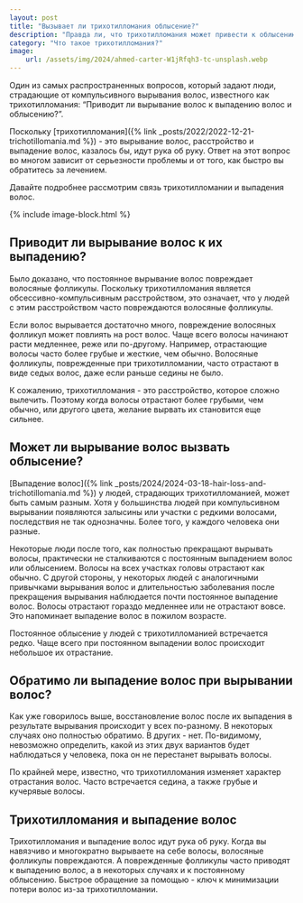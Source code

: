 ```yaml
---
layout: post
title: "Вызывает ли трихотилломания облысение?"
description: "Правда ли, что трихотилломания может привести к облысению волос? Данная статья отвечает на этот вопрос"
category: "Что такое трихотилломания?"
image:
    url: /assets/img/2024/ahmed-carter-W1jRfqh3-tc-unsplash.webp
---
```


Один из самых распространенных вопросов, который задают люди, страдающие от компульсивного вырывания волос, 
известного как трихотилломания: “Приводит ли вырывание волос к выпадению волос и облысению?”.

Поскольку [трихотилломания]({% link _posts/2022/2022-12-21-trichotillomania.md %}) - это вырывание волос, 
расстройство и выпадение волос, казалось бы, идут рука об руку. 
Ответ на этот вопрос во многом зависит от серьезности проблемы и от того, как быстро вы обратитесь за лечением.

Давайте подробнее рассмотрим связь трихотилломании и выпадения волос.

{% include image-block.html %}

## Приводит ли вырывание волос к их выпадению?

Было доказано, что постоянное вырывание волос повреждает волосяные фолликулы. Поскольку трихотилломания является 
обсессивно-компульсивным расстройством, это означает, что у людей с этим расстройством часто повреждаются волосяные фолликулы.

Если волос вырывается достаточно много, повреждение волосяных фолликул может повлиять на рост волос. Чаще всего волосы 
начинают расти медленнее, реже или по-другому. Например, отрастающие волосы часто более грубые и жесткие, чем обычно. 
Волосяные фолликулы, поврежденные при трихотилломании, часто отрастают в виде седых волос, даже если раньше седины не было.

К сожалению, трихотилломания - это расстройство, которое сложно вылечить. Поэтому когда волосы отрастают более грубыми, 
чем обычно, или другого цвета, желание вырвать их становится еще сильнее.

## Может ли вырывание волос вызвать облысение?
[Выпадение волос]({% link _posts/2024/2024-03-18-hair-loss-and-trichotillomania.md %}) у людей, страдающих трихотилломанией, может быть самым разным. 
Хотя у большинства людей при компульсивном вырывании появляются залысины или участки с редкими волосами, последствия не так 
однозначны. Более того, у каждого человека они разные.

Некоторые люди после того, как полностью прекращают вырывать волосы, практически не сталкиваются с постоянным выпадением 
волос или облысением. Волосы на всех участках головы отрастают как обычно. С другой стороны, у некоторых людей с 
аналогичными привычками вырывания волос и длительностью заболевания после прекращения вырывания наблюдается почти 
постоянное выпадение волос. Волосы отрастают гораздо медленнее или не отрастают вовсе. Это напоминает выпадение волос в пожилом возрасте.

Постоянное облысение у людей с трихотилломанией встречается редко. Чаще всего при постоянном выпадении волос происходит небольшое их отрастание.

## Обратимо ли выпадение волос при вырывании волос?

Как уже говорилось выше, восстановление волос после их выпадения в результате вырывания происходит у всех по-разному. 
В некоторых случаях оно полностью обратимо. В других - нет. По-видимому, невозможно определить, какой из этих двух 
вариантов будет наблюдаться у человека, пока он не перестанет вырывать волосы.

По крайней мере, известно, что трихотилломания изменяет характер отрастания волос. Часто встречается седина, а также грубые и кучерявые волосы.

## Трихотилломания и выпадение волос

Трихотилломания и выпадение волос идут рука об руку. Когда вы навязчиво и многократно вырываете на себе волосы, 
волосяные фолликулы повреждаются. А поврежденные фолликулы часто приводят к выпадению волос, а в некоторых случаях 
и к постоянному облысению. Быстрое обращение за помощью - ключ к минимизации потери волос из-за трихотилломании.
